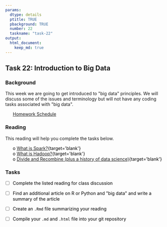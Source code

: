 ```yaml
---
params:
  dtype: details
  ptitle: TRUE
  pbackground: TRUE
  number: 22
  taskname: "task-22"
output:
  html_document:
    keep_md: true
---
```







## Task 22: Introduction to Big Data 
### Background 

This week we are going to get introduced to "big data" principles.  We will discuss some of the issues and terminology but will not have any coding tasks associated with "big data".  

 * [Homework Schedule](../homework_schedule.html)




<style>
ul {
   color: black;
   list-style-type: none;
   list-style-position: outside;

}

</style>


### Reading

This reading will help you complete the tasks below.

* o [What is Spark?](https://mapr.com/blog/spark-101-what-it-what-it-does-and-why-it-matters/){target='blank'}
* o [What is Hadoop?](https://www.youtube.com/watch?v=4DgTLaFNQq0&feature=youtu.be){target='blank'}
* o [Divide and Recombine (plus a history of data science)](http://onlinelibrary.wiley.com/doi/10.1002/sam.11242/epdf){target='blank'}


### Tasks


* [ ] Complete the listed reading for class discussion
* [ ] Find an additional article on R or Python and "big data" and write a summary of the article
* [ ] Create an `.Rmd` file summarizing your reading
* [ ] Compile your `.md` and `.html` file into your git repository


